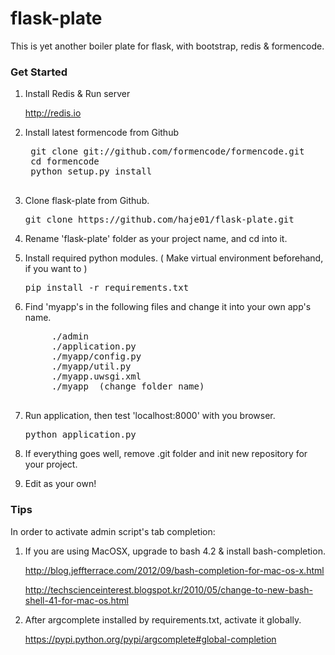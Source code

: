 flask-plate
===========

This is yet another boiler plate for flask, with bootstrap, redis &amp; formencode.

### Get Started

1. Install Redis & Run server
    
    http://redis.io

1. Install latest formencode from Github
    <pre>
    git clone git://github.com/formencode/formencode.git
    cd formencode
    python setup.py install
    </pre>

1. Clone flask-plate from Github.
    <pre>git clone https://github.com/haje01/flask-plate.git</pre>

1. Rename 'flask-plate' folder as your project name, and cd into it.

1. Install required python modules. ( Make virtual environment beforehand, if you want to )
    <pre>pip install -r requirements.txt</pre>

1. Find 'myapp's in the following files and change it into your own app's name.
    <pre>
        ./admin
        ./application.py
        ./myapp/config.py
        ./myapp/util.py
        ./myapp.uwsgi.xml
        ./myapp  (change folder name)
    </pre>

1. Run application, then test 'localhost:8000' with you browser.
    <pre>python application.py</pre>

1. If everything goes well, remove .git folder and init new repository for your project.

1. Edit as your own!

### Tips

In order to activate admin script's tab completion:

1. If you are using MacOSX, upgrade to bash 4.2 & install bash-completion.

    http://blog.jeffterrace.com/2012/09/bash-completion-for-mac-os-x.html

    http://techscienceinterest.blogspot.kr/2010/05/change-to-new-bash-shell-41-for-mac-os.html

1. After argcomplete installed by requirements.txt, activate it globally.

    https://pypi.python.org/pypi/argcomplete#global-completion

